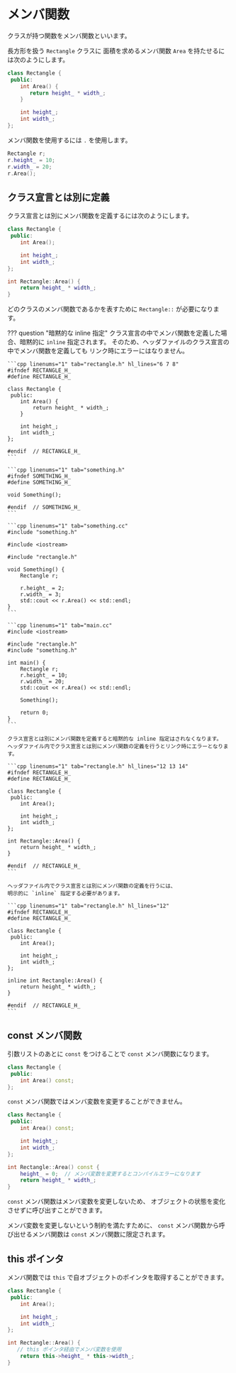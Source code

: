 # メンバ関数

クラスが持つ関数をメンバ関数といいます。

長方形を扱う `Rectangle` クラスに
面積を求めるメンバ関数 `Area` を持たせるには次のようにします。

```cpp hl_lines="3 4 5"
class Rectangle {
 public:
    int Area() {
       return height_ * width_;
    }

    int height_;
    int width_;
};
```

メンバ関数を使用するには `.` を使用します。

```cpp hl_lines="4"
Rectangle r;
r.height_ = 10;
r.width_ = 20;
r.Area();
```

## クラス宣言とは別に定義

クラス宣言とは別にメンバ関数を定義するには次のようにします。

```cpp hl_lines="3 9 10 11"
class Rectangle {
 public:
    int Area();

    int height_;
    int width_;
};

int Rectangle::Area() {
    return height_ * width_;
}
```

どのクラスのメンバ関数であるかを表すために `Rectangle::` が必要になります。

??? question "暗黙的な inline 指定"
    クラス宣言の中でメンバ関数を定義した場合、暗黙的に `inline` 指定されます。
    そのため、ヘッダファイルのクラス宣言の中でメンバ関数を定義しても
    リンク時にエラーにはなりません。

    ```cpp linenums="1" tab="rectangle.h" hl_lines="6 7 8"
    #ifndef RECTANGLE_H_
    #define RECTANGLE_H_

    class Rectangle {
     public:
        int Area() {
            return height_ * width_;
        }

        int height_;
        int width_;
    };

    #endif  // RECTANGLE_H_
    ```

    ```cpp linenums="1" tab="something.h"
    #ifndef SOMETHING_H_
    #define SOMETHING_H_

    void Something();

    #endif  // SOMETHING_H_
    ```

    ```cpp linenums="1" tab="something.cc"
    #include "something.h"

    #include <iostream>

    #include "rectangle.h"

    void Something() {
        Rectangle r;

        r.height_ = 2;
        r.width_ = 3;
        std::cout << r.Area() << std::endl;
    }
    ```

    ```cpp linenums="1" tab="main.cc"
    #include <iostream>

    #include "rectangle.h"
    #include "something.h"

    int main() {
        Rectangle r;
        r.height_ = 10;
        r.width_ = 20;
        std::cout << r.Area() << std::endl;

        Something();

        return 0;
    }
    ```

    クラス宣言とは別にメンバ関数を定義すると暗黙的な inline 指定はされなくなります。
    ヘッダファイル内でクラス宣言とは別にメンバ関数の定義を行うとリンク時にエラーとなります。

    ```cpp linenums="1" tab="rectangle.h" hl_lines="12 13 14"
    #ifndef RECTANGLE_H_
    #define RECTANGLE_H_

    class Rectangle {
     public:
        int Area();

        int height_;
        int width_;
    };

    int Rectangle::Area() {
        return height_ * width_;
    }

    #endif  // RECTANGLE_H_
    ```

    ヘッダファイル内でクラス宣言とは別にメンバ関数の定義を行うには、
    明示的に `inline` 指定する必要があります。

    ```cpp linenums="1" tab="rectangle.h" hl_lines="12"
    #ifndef RECTANGLE_H_
    #define RECTANGLE_H_

    class Rectangle {
     public:
        int Area();

        int height_;
        int width_;
    };

    inline int Rectangle::Area() {
        return height_ * width_;
    }

    #endif  // RECTANGLE_H_
    ```

## const メンバ関数

引数リストのあとに `const` をつけることで `const` メンバ関数になります。

```cpp hl_lines="3"
class Rectangle {
 public:
    int Area() const;
};
```

`const` メンバ関数ではメンバ変数を変更することができません。

```cpp hl_lines="10"
class Rectangle {
 public:
    int Area() const;

    int height_;
    int width_;
};

int Rectangle::Area() const {
    height_ = 0;  // メンバ変数を変更するとコンパイルエラーになります
    return height_ * width_;
}
```

`const` メンバ関数はメンバ変数を変更しないため、
オブジェクトの状態を変化させずに呼び出すことができます。

メンバ変数を変更しないという制約を満たすために、
`const` メンバ関数から呼び出せるメンバ関数は `const` メンバ関数に限定されます。

## this ポインタ

メンバ関数では `this` で自オブジェクトのポインタを取得することができます。

```cpp
class Rectangle {
 public:
    int Area();

    int height_;
    int width_;
};

int Rectangle::Area() {
   // this ポインタ経由でメンバ変数を使用
    return this->height_ * this->width_;
}
```
